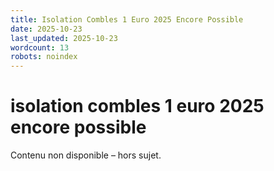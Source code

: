 ```yaml
---
title: Isolation Combles 1 Euro 2025 Encore Possible
date: 2025-10-23
last_updated: 2025-10-23
wordcount: 13
robots: noindex
---
```


# isolation combles 1 euro 2025 encore possible

Contenu non disponible – hors sujet.
